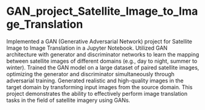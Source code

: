 # GAN_project_Satellite_Image_to_Image_Translation

Implemented a GAN (Generative Adversarial Network) project for Satellite Image to Image Translation in a Jupyter Notebook. Utilized GAN architecture with generator and discriminator networks to learn the mapping between satellite images of different domains (e.g., day to night, summer to winter). Trained the GAN model on a large dataset of paired satellite images, optimizing the generator and discriminator simultaneously through adversarial training. Generated realistic and high-quality images in the target domain by transforming input images from the source domain. This project demonstrates the ability to effectively perform image translation tasks in the field of satellite imagery using GANs.
